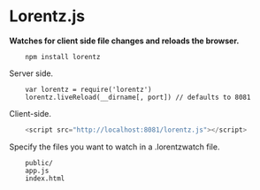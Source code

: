 # Lorentz.js

**Watches for client side file changes and reloads the browser.**

```
    npm install lorentz
```

Server side.

```
	var lorentz = require('lorentz')
	lorentz.liveReload(__dirname[, port]) // defaults to 8081
```

Client-side.

```javascript
	<script src="http://localhost:8081/lorentz.js"></script>
```

Specify the files you want to watch in a .lorentzwatch file.

```
	public/
	app.js
	index.html
```
